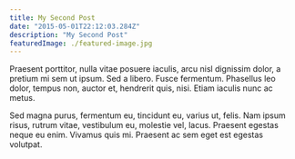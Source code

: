 ```yaml
---
title: My Second Post
date: "2015-05-01T22:12:03.284Z"
description: "My Second Post"
featuredImage: ./featured-image.jpg
---
```


Praesent porttitor, nulla vitae posuere iaculis, arcu nisl dignissim dolor, a pretium mi sem ut ipsum. Sed a libero. Fusce fermentum. Phasellus leo dolor, tempus non, auctor et, hendrerit quis, nisi. Etiam iaculis nunc ac metus.

Sed magna purus, fermentum eu, tincidunt eu, varius ut, felis. Nam ipsum risus, rutrum vitae, vestibulum eu, molestie vel, lacus. Praesent egestas neque eu enim. Vivamus quis mi. Praesent ac sem eget est egestas volutpat.